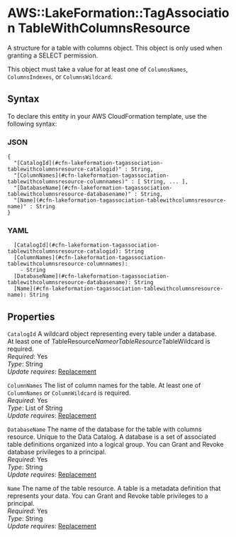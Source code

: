 # AWS::LakeFormation::TagAssociation TableWithColumnsResource<a name="aws-properties-lakeformation-tagassociation-tablewithcolumnsresource"></a>

A structure for a table with columns object\. This object is only used when granting a SELECT permission\.

This object must take a value for at least one of `ColumnsNames`, `ColumnsIndexes`, or `ColumnsWildcard`\.

## Syntax<a name="aws-properties-lakeformation-tagassociation-tablewithcolumnsresource-syntax"></a>

To declare this entity in your AWS CloudFormation template, use the following syntax:

### JSON<a name="aws-properties-lakeformation-tagassociation-tablewithcolumnsresource-syntax.json"></a>

```
{
  "[CatalogId](#cfn-lakeformation-tagassociation-tablewithcolumnsresource-catalogid)" : String,
  "[ColumnNames](#cfn-lakeformation-tagassociation-tablewithcolumnsresource-columnnames)" : [ String, ... ],
  "[DatabaseName](#cfn-lakeformation-tagassociation-tablewithcolumnsresource-databasename)" : String,
  "[Name](#cfn-lakeformation-tagassociation-tablewithcolumnsresource-name)" : String
}
```

### YAML<a name="aws-properties-lakeformation-tagassociation-tablewithcolumnsresource-syntax.yaml"></a>

```
  [CatalogId](#cfn-lakeformation-tagassociation-tablewithcolumnsresource-catalogid): String
  [ColumnNames](#cfn-lakeformation-tagassociation-tablewithcolumnsresource-columnnames): 
    - String
  [DatabaseName](#cfn-lakeformation-tagassociation-tablewithcolumnsresource-databasename): String
  [Name](#cfn-lakeformation-tagassociation-tablewithcolumnsresource-name): String
```

## Properties<a name="aws-properties-lakeformation-tagassociation-tablewithcolumnsresource-properties"></a>

`CatalogId`  <a name="cfn-lakeformation-tagassociation-tablewithcolumnsresource-catalogid"></a>
A wildcard object representing every table under a database\.  
At least one of TableResource$Name or TableResource$TableWildcard is required\.  
*Required*: Yes  
*Type*: String  
*Update requires*: [Replacement](https://docs.aws.amazon.com/AWSCloudFormation/latest/UserGuide/using-cfn-updating-stacks-update-behaviors.html#update-replacement)

`ColumnNames`  <a name="cfn-lakeformation-tagassociation-tablewithcolumnsresource-columnnames"></a>
The list of column names for the table\. At least one of `ColumnNames` or `ColumnWildcard` is required\.  
*Required*: Yes  
*Type*: List of String  
*Update requires*: [Replacement](https://docs.aws.amazon.com/AWSCloudFormation/latest/UserGuide/using-cfn-updating-stacks-update-behaviors.html#update-replacement)

`DatabaseName`  <a name="cfn-lakeformation-tagassociation-tablewithcolumnsresource-databasename"></a>
The name of the database for the table with columns resource\. Unique to the Data Catalog\. A database is a set of associated table definitions organized into a logical group\. You can Grant and Revoke database privileges to a principal\.   
*Required*: Yes  
*Type*: String  
*Update requires*: [Replacement](https://docs.aws.amazon.com/AWSCloudFormation/latest/UserGuide/using-cfn-updating-stacks-update-behaviors.html#update-replacement)

`Name`  <a name="cfn-lakeformation-tagassociation-tablewithcolumnsresource-name"></a>
The name of the table resource\. A table is a metadata definition that represents your data\. You can Grant and Revoke table privileges to a principal\.   
*Required*: Yes  
*Type*: String  
*Update requires*: [Replacement](https://docs.aws.amazon.com/AWSCloudFormation/latest/UserGuide/using-cfn-updating-stacks-update-behaviors.html#update-replacement)